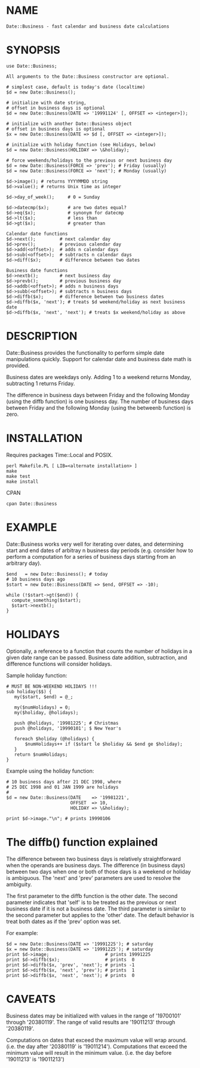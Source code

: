 # NAME

    Date::Business - fast calendar and business date calculations

# SYNOPSIS

    use Date::Business;

    All arguments to the Date::Business constructor are optional.

    # simplest case, default is today's date (localtime)
    $d = new Date::Business();           

    # initialize with date string, 
    # offset in business days is optional
    $d = new Date::Business(DATE => '19991124' [, OFFSET => <integer>]); 

    # initialize with another Date::Business object
    # offset in business days is optional
    $x = new Date::Business(DATE => $d [, OFFSET => <integer>]);         

    # initialize with holiday function (see Holidays, below)
    $d = new Date::Business(HOLIDAY => \&holiday); 

    # force weekends/holidays to the previous or next business day
    $d = new Date::Business(FORCE => 'prev'); # Friday (usually)
    $d = new Date::Business(FORCE => 'next'); # Monday (usually)

    $d->image(); # returns YYYYMMDD string
    $d->value(); # returns Unix time as integer

    $d->day_of_week();     # 0 = Sunday

    $d->datecmp($x);       # are two dates equal?
    $d->eq($x);            # synonym for datecmp
    $d->lt($x);            # less than
    $d->gt($x);            # greater than

    Calendar date functions
    $d->next();         # next calendar day
    $d->prev();         # previous calendar day
    $d->add(<offset>);  # adds n calendar days
    $d->sub(<offset>);  # subtracts n calendar days
    $d->diff($x);       # difference between two dates  
      
    Business date functions
    $d->nextb();        # next business day
    $d->prevb();        # previous business day
    $d->addb(<offset>); # adds n business days
    $d->subb(<offset>); # subtracts n business days
    $d->diffb($x);      # difference between two business dates  
    $d->diffb($x, 'next'); # treats $d weekend/holiday as next business date
    $d->diffb($x, 'next', 'next'); # treats $x weekend/holiday as above

# DESCRIPTION

Date::Business provides the functionality to perform simple date
manipulations quickly. Support for calendar date and
business date math is provided.

Business dates are weekdays only. Adding 1 to a weekend returns
Monday, subtracting 1 returns Friday.

The difference in business days between Friday and the following
Monday (using the diffb function) is one business day. The number
of business days between Friday and the following Monday (using the
betweenb function) is zero.

# INSTALLATION

Requires packages Time::Local and POSIX.

    perl Makefile.PL [ LIB=<alternate installation> ]
    make
    make test
    make install

CPAN

    cpan Date::Business

# EXAMPLE

Date::Business works very well for iterating over dates,
and determining start and end dates of arbitray n business day
periods (e.g. consider how to perform a computation for
a series of business days starting from an arbitrary day).

    $end   = new Date::Business(); # today
    # 10 business days ago
    $start = new Date::Business(DATE => $end, OFFSET => -10); 

    while (!$start->gt($end)) {
      compute_something($start);
      $start->nextb();
    }

# HOLIDAYS

Optionally, a reference to a function that counts the number of
holidays in a given date range can be passed. Business date addition,
subtraction, and difference functions will consider holidays.

Sample holiday function:

    # MUST BE NON-WEEKEND HOLIDAYS !!!
    sub holiday($$) {
       my($start, $end) = @_;
       
       my($numHolidays) = 0;
       my($holiday, @holidays);
       
       push @holidays, '19981225'; # Christmas
       push @holidays, '19990101'; $ New Year's
       
       foreach $holiday (@holidays) {
           $numHolidays++ if ($start le $holiday && $end ge $holiday);
       }
       return $numHolidays;
    }

Example using the holiday function:

    # 10 business days after 21 DEC 1998, where
    # 25 DEC 1998 and 01 JAN 1999 are holidays
    #
    $d = new Date::Business(DATE    => '19981221',
                            OFFSET  => 10,
                            HOLIDAY => \&holiday);

    print $d->image."\n"; # prints 19990106

# The diffb() function explained

The difference between two business days is relatively straightforward
when the operands are business days. The difference (in business days)
between two days when one or both of those days is a weekend or
holiday is ambiguous. The 'next' and 'prev' parameters are used to
resolve the ambiguity.

The first parameter to the diffb function is the other date. The
second parameter indicates that 'self' is to be treated as the
previous or next business date if it is not a business date. The third
parameter is similar to the second parameter but applies to the
'other' date. The default behavior is treat both dates as if the
'prev' option was set.

For example:

    $d = new Date::Business(DATE => '19991225'); # saturday
    $x = new Date::Business(DATE => '19991225'); # saturday
    print $d->image;                     # prints 19991225
    print $d->diffb($x);                 # prints  0
    print $d->diffb($x, 'prev', 'next'); # prints -1
    print $d->diffb($x, 'next', 'prev'); # prints  1
    print $d->diffb($x, 'next', 'next'); # prints  0

# CAVEATS

Business dates may be initialized with values in the range of
'19700101' through '20380119'. The range of valid results are
'19011213' through '20380119'.

Computations on dates that exceed the maximum value will wrap
around. (i.e. the day after '20380119' is '19011214'). Computations
that exceed the minimum value will result in the minimum
value. (i.e. the day before '19011213' is '19011213')
